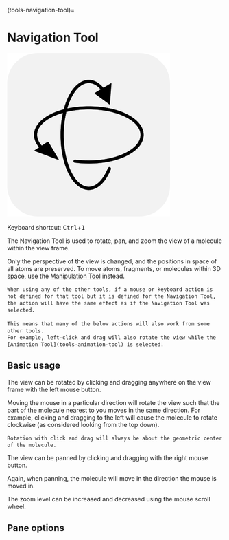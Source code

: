 (tools-navigation-tool)=

# Navigation Tool

![The icon of the Navigation Tool in light mode.](../../_static/icon_navigate.svg)

Keyboard shortcut: <kbd>Ctrl</kbd>+<kbd>1</kbd>

The Navigation Tool is used to rotate, pan, and zoom the view of a molecule within the view frame.

Only the perspective of the view is changed, and the positions in space of all atoms are preserved.
To move atoms, fragments, or molecules within 3D space, use the [Manipulation Tool](tools-manipulation-tool) instead.

```{tip}
When using any of the other tools, if a mouse or keyboard action is not defined for that tool but it is defined for the Navigation Tool, the action will have the same effect as if the Navigation Tool was selected.

This means that many of the below actions will also work from some other tools.
For example, left-click and drag will also rotate the view while the [Animation Tool](tools-animation-tool) is selected.
```

## Basic usage

The view can be rotated by clicking and dragging anywhere on the view frame with the left mouse button.

Moving the mouse in a particular direction will rotate the view such that the part of the molecule nearest to you moves in the same direction.
For example, clicking and dragging to the left will cause the molecule to rotate clockwise (as considered looking from the top down).

```{tip}
Rotation with click and drag will always be about the geometric center of the molecule.
```

The view can be panned by clicking and dragging with the right mouse button.

Again, when panning, the molecule will move in the direction the mouse is moved in.

The zoom level can be increased and decreased using the mouse scroll wheel.

## Pane options


